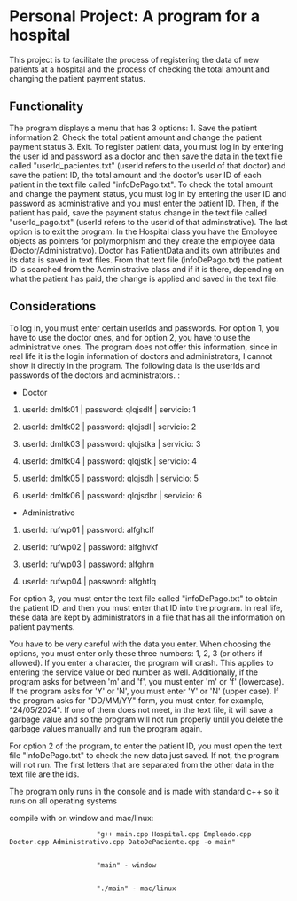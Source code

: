 # Personal Project: A program for a hospital
This project is to facilitate the process of registering the data of new patients at a hospital and the process of checking the total amount and changing the patient payment status.
## Functionality
The program displays a menu that has 3 options: 1. Save the patient information 2. Check the total patient amount and change the patient payment status 3. Exit. To register patient data, you must log in by entering the user id and password as a doctor and then save the data in the text file called "userId_pacientes.txt" (userId refers to the userId of that doctor) and save the patient ID, the total amount and the doctor's user ID of each patient in the text file called "infoDePago.txt". To check the total amount and change the payment status, you must log in by entering the user ID and password as administrative and you must enter the patient ID. Then, if the patient has paid, save the payment status change in the text file called "userId_pago.txt" (userId refers to the userId of that adminstrative). The last option is to exit the program. In the Hospital class you have the Employee objects as pointers for polymorphism and they create the employee data (Doctor/Administrativo). Doctor has PatientData and its own attributes and its data is saved in text files. From that text file (infoDePago.txt) the patient ID is searched from the Administrative class and if it is there, depending on what the patient has paid, the change is applied and saved in the text file.

## Considerations
To log in, you must enter certain userIds and passwords. For option 1, you have to use the doctor ones, and for option 2, you have to use the administrative ones. The program does not offer this information, since in real life it is the login information of doctors and administrators, I cannot show it directly in the program. The following data is the userIds and passwords of the doctors and administrators. :

- Doctor
1. userId: dmltk01 | password: qlqjsdlf | servicio: 1

2. userId: dmltk02 | password: qlqjsdl | servicio: 2

3. userId: dmltk03 | password: qlqjstka | servicio: 3

4. userId: dmltk04 | password: qlqjstk | servicio: 4

5. userId: dmltk05 | password: qlqjsdh | servicio: 5

6. userId: dmltk06 | password: qlqjsdbr | servicio: 6

- Administrativo
1. userId: rufwp01 | password: alfghclf

2. userId: rufwp02 | password: alfghvkf

3. userId: rufwp03 | password: alfghrn

4. userId: rufwp04 | password: alfghtlq

For option 3, you must enter the text file called "infoDePago.txt" to obtain the patient ID, and then you must enter that ID into the program. In real life, these data are kept by administrators in a file that has all the information on patient payments.

You have to be very careful with the data you enter. When choosing the options, you must enter only these three numbers: 1, 2, 3 (or others if allowed). If you enter a character, the program will crash. This applies to entering the service value or bed number as well. Additionally, if the program asks for between 'm' and 'f', you must enter 'm' or 'f' (lowercase). If the program asks for 'Y' or 'N', you must enter 'Y' or 'N' (upper case). If the program asks for "DD/MM/YY" form, you must enter, for example, "24/05/2024". If one of them does not meet, in the text file, it will save a garbage value and so the program will not run properly until you delete the garbage values ​​manually and run the program again.

For option 2 of the program, to enter the patient ID, you must open the text file "infoDePago.txt" to check the new data just saved. If not, the program will not run. The first letters that are separated from the other data in the text file are the ids.

The program only runs in the console and is made with standard c++ so it runs on all operating systems

compile with on window and mac/linux:

                          "g++ main.cpp Hospital.cpp Empleado.cpp Doctor.cpp Administrativo.cpp DatoDePaciente.cpp -o main"

                          
                          "main" - window

                          
                          "./main" - mac/linux
